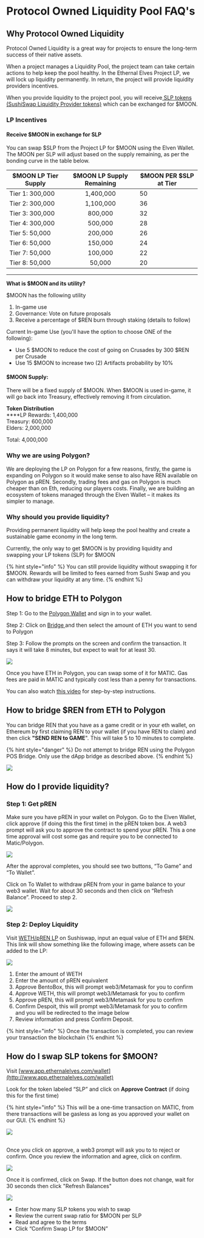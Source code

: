# Protocol Owned Liquidity Pool FAQ's

## Why Protocol Owned Liquidity

Protocol Owned Liquidity is a great way for projects to ensure the long-term success of their native assets.

When a project manages a Liquidity Pool, the project team can take certain actions to help keep the pool healthy. In the Ethernal Elves Project LP, we will lock up liquidity permanently. In return, the project will provide liquidity providers incentives.

When you provide liquidity to the project pool, you will receive[ SLP tokens (SushiSwap Liquidity Provider tokens)](https://docs.sushi.com/products/amm-exchange/liquidity-pools) which can be exchanged for $MOON.&#x20;

### LP Incentives&#x20;

#### **Receive $MOON in exchange for SLP** &#x20;

You can swap $SLP from the Project LP for $MOON using the Elven Wallet. The MOON per SLP will adjust based on the supply remaining, as per the bonding curve in the table below.&#x20;

<table><thead><tr><th>$MOON LP  Tier Supply</th><th align="center">$MOON LP Supply Remaining</th><th data-type="number">$MOON PER $SLP at Tier</th></tr></thead><tbody><tr><td>Tier 1: 300,000</td><td align="center"> 1,400,000</td><td>50</td></tr><tr><td>Tier 2: 300,000</td><td align="center"> 1,100,000</td><td>36</td></tr><tr><td>Tier 3: 300,000</td><td align="center"> 800,000</td><td>32</td></tr><tr><td>Tier 4: 300,000</td><td align="center"> 500,000</td><td>28</td></tr><tr><td>Tier 5: 50,000</td><td align="center"> 200,000</td><td>26</td></tr><tr><td>Tier 6: 50,000</td><td align="center">150,000</td><td>24</td></tr><tr><td>Tier 7: 50,000</td><td align="center">100,000</td><td>22</td></tr><tr><td>Tier 8: 50,000</td><td align="center">50,000</td><td>20</td></tr></tbody></table>

****

**What is $MOON and its utility?**

$MOON has the following utility

1. In-game use
2. Governance: Vote on future proposals
3. Receive a percentage of $REN burn through staking (details to follow)

Current In-game Use (you'll have the option to choose ONE of the following):

* Use 5 $MOON to reduce the cost of going on Crusades by 300 $REN per Crusade
* Use 15 $MOON to increase two (2) Artifacts probability by 10%

#### $MOON Supply:&#x20;

There will be a fixed supply of $MOON. When $MOON is used in-game, it will go back into Treasury, effectively removing it from circulation.

**Token Distribution**\
****LP Rewards: 1,400,000\
Treasury: 600,000\
Elders: 2,000,000

Total: 4,000,000

### **Why we are using Polygon?**

We are deploying the LP on Polygon for a few reasons, firstly, the game is expanding on Polygon so it would make sense to also have REN available on Polygon as pREN. Secondly, trading fees and gas on Polygon is much cheaper than on Eth, reducing our players costs. Finally, we are building an ecosystem of tokens managed through the Elven Wallet – it makes its simpler to manage.

### **Why should you provide liquidity?**

Providing permanent liquidity will help keep the pool healthy and create a sustainable game economy in the long term.

Currently, the only way to get $MOON is by providing liquidity and swapping your LP tokens (SLP) for $MOON

{% hint style="info" %}
You can still provide liquidity without swapping it for $MOON. Rewards will be limited to fees earned from Sushi Swap and you can withdraw your liquidity at any time.&#x20;
{% endhint %}

## **How to bridge ETH to Polygon**

Step 1: Go to the [Polygon Wallet](https://wallet.polygon.technology/wallet/) and sign in to your wallet.

Step 2: Click on [Bridge ](https://wallet.polygon.technology/bridge)and then select the amount of ETH you want to send to Polygon

Step 3: Follow the prompts on the screen and confirm the transaction. It says it will take 8 minutes, but expect to wait for at least 30.

![](../.gitbook/assets/8.png)

Once you have ETH in Polygon, you can swap some of it for MATIC. Gas fees are paid in MATIC and typically cost less than a penny for transactions.

You can also watch [this video](https://www.loom.com/share/b40f1eb39658438db6a0b3a7e981132a) for step-by-step instructions.&#x20;

## **How to bridge $REN from ETH to Polygon**

You can bridge REN that you have as a game credit or in your eth wallet, on Ethereum by first claiming REN to your wallet (if you have REN to claim) and then click **"SEND REN to GAME**". This will take 5 to 10 minutes to complete.

{% hint style="danger" %}
Do not attempt to bridge REN using the Polygon POS Bridge. Only use the dApp bridge as described above.
{% endhint %}

![](../.gitbook/assets/7.png)

## **How do I provide liquidity?**

### **Step 1: Get pREN**

Make sure you have pREN in your wallet on Polygon. Go to the Elven Wallet, click approve (if doing this the first time) in the pREN token box. A web3 prompt will ask you to approve the contract to spend your pREN. This a one time approval will cost some gas and require you to be connected to Matic/Polygon.

![](../.gitbook/assets/1.png)

After the approval completes, you should see two buttons, “To Game” and “To Wallet”.

&#x20;Click on To Wallet to withdraw pREN from your in game balance to your web3 wallet. Wait for about 30 seconds and then click on “Refresh Balance”. Proceed to step 2.

![](../.gitbook/assets/2.png)

### **Step 2: Deploy Liquidity**

&#x20;Visit [WETH/pREN LP](https://app.sushi.com/add/0x7ceB23fD6bC0adD59E62ac25578270cFf1b9f619/0xA2eCFEBe618E906) on Sushiswap, input an equal value of ETH and $REN. This link will show something like the following image, where assets can be added to the LP:

![](../.gitbook/assets/3.png)

&#x20;

1. Enter the amount of WETH
2. Enter the amount of pREN equivalent
3. Approve BentoBox, this will prompt web3/Metamask for you to confirm
4. Approve WETH, this will prompt web3/Metamask for you to confirm
5. Approve pREN, this will prompt web3/Metamask for you to confirm
6. Confirm Despoit, this will prompt web3/Metamask for you to confirm and you will be redirected to the image below &#x20;
7. Review information and press Confirm Deposit.

{% hint style="info" %}
Once the transaction is completed, you can review your transaction the blockchain
{% endhint %}

## **How do I swap SLP tokens for $MOON?**

Visit [www.app.ethernalelves.com/wallet](http://www.app.ethernalelves.com/wallet)

Look for the token labeled “SLP” and click on **Approve Contract** (if doing this for the first time)

{% hint style="info" %}
This will be a one-time transaction on MATIC, from there transactions will be gasless as long as you approved your wallet on our GUI.
{% endhint %}

![](../.gitbook/assets/4.png)

\
Once you click on approve, a web3 prompt will ask you to to reject or confirm.  Once you review the information and agree, click on confirm.

![](../.gitbook/assets/5.png)

&#x20;&#x20;

Once it is confirmed, click on Swap. If the button does not change, wait for 30 seconds then click "Refresh Balances"



![](../.gitbook/assets/6.png)

* Enter how many SLP tokens you wish to swap
* Review the current swap ratio for $MOON per SLP
* Read and agree to the terms
* Click “Confirm Swap LP for $MOON”

&#x20;
